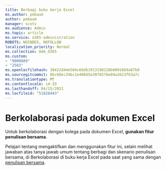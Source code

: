 ```yaml
---
title: Berbagi buku kerja Excel
ms.author: pebaum
author: pebaum
manager: scotv
ms.audience: Admin
ms.topic: article
ms.service: o365-administration
ROBOTS: NOINDEX, NOFOLLOW
localization_priority: Normal
ms.collection: Adm_O365
ms.custom:
- "9000689"
- "2583"
ms.openlocfilehash: 38422d44e584c68db1913198228b0091869a87b0
ms.sourcegitcommit: 8bc60ec34bc1e40685e3976576e04a2623f63a7c
ms.translationtype: MT
ms.contentlocale: id-ID
ms.lasthandoff: 04/15/2021
ms.locfileid: "51828443"
---
```

# <a name="collaborate-on-excel-documents"></a>Berkolaborasi pada dokumen Excel

Untuk berkolaborasi dengan kolega pada dokumen Excel, **gunakan fitur penulisan bersama**. 

Pelajari tentang mengaktifkan dan menggunakan fitur ini, selain melihat jawaban atas tanya jawab umum tentang berbagi dan skenario penulisan bersama, di Berkolaborasi di buku kerja Excel pada saat yang sama dengan [penulisan bersama](https://support.office.com/article/7152aa8b-b791-414c-a3bb-3024e46fb104).
